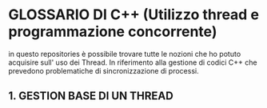 # GLOSSARIO DI C++ (Utilizzo  thread e programmazione concorrente)
in questo repositories è possibile trovare tutte le nozioni che ho potuto acquisire sull' uso dei Thread.
In riferimento alla gestione di codici C++ che prevedono problematiche di sincronizzazione di processi.

## 1. GESTION BASE DI UN THREAD 
